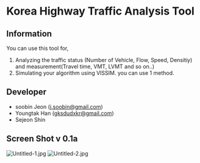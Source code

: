 # Korea Highway Traffic Analysis Tool
## Information
You can use this tool for,
1. Analyzing the traffic status (Number of Vehicle, Flow, Speed, Densitiy) and measurement(Travel time, VMT, LVMT and so on..)
2. Simulating your algorithm using VISSIM. you can use 1 method.

## Developer
- soobin Jeon (j.soobin@gmail.com)
- Youngtak Han (gksdudxkr@gmail.com)
- Sejeon Shin

## Screen Shot v 0.1a
![Untitled-1.jpg](/files/423)
![Untitled-2.jpg](/files/422)